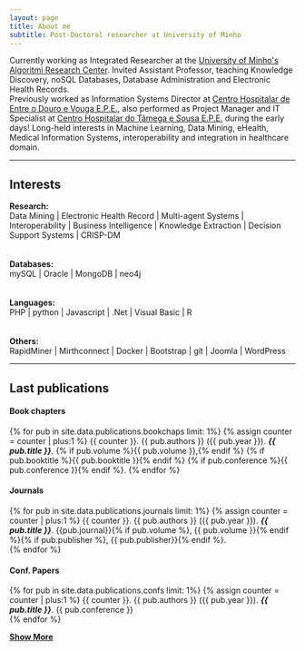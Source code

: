 ```yaml
---
layout: page
title: About me
subtitle: Post-Doctoral researcher at University of Minho
---
```


Currently working as Integrated Researcher at the <a href="https://www.uminho.pt/PT" target="_blank">University of Minho's</a> <a href="http://algoritmi.uminho.pt" target="_blank">Algoritmi Research Center</a>. Invited Assistant Professor, teaching Knowledge Discovery, noSQL Databases, Database Administration and Electronic Health Records.    
Previously worked as Information Systems Director at <a href="http://www.chedv.min-saude.pt/" target="_blank">Centro Hospitalar de Entre o Douro e Vouga E.P.E.</a>, also performed as Project Manager and IT Specialist at  <a href="http://www.chts.min-saude.pt/" target="_blank">Centro Hospitalar do Tâmega e Sousa E.P.E.</a> during the early days!
Long-held interests in Machine Learning, Data Mining, eHealth, Medical Information Systems, interoperability and integration in healthcare domain.

---

##  Interests

<div class="main-explain-area jumbotron">
    <strong><i class="fa fa-book"></i> Research:</strong><br> 
        Data Mining | Electronic Health Record | Multi-agent Systems | Interoperability | Business Intelligence | Knowledge Extraction | Decision Support Systems | CRISP-DM  <br><br><br>
    <strong><i class="fa fa-database"></i> Databases:</strong><br> 
        mySQL | Oracle | MongoDB | neo4j   <br><br><br>
    <strong><i class="fa fa-code"></i> Languages:</strong><br> 
        PHP | python | Javascript | .Net | Visual Basic | R   <br><br><br> 
    <strong><i class="fa fa-slack"></i> Others:</strong><br> 
        RapidMiner | Mirthconnect | Docker | Bootstrap | git | Joomla | WordPress <br>   
</div> 

---

## Last publications

#### Book chapters
{% for pub in site.data.publications.bookchaps limit: 1%}
 {% assign counter = counter | plus:1 %}
  {{ counter }}. {{ pub.authors }} ({{ pub.year }}). _**{{ pub.title }}**_. {% if pub.volume %}{{ pub.volume }},{% endif %} {% if pub.booktitle %}{{ pub.booktitle }}{% endif %} {% if pub.conference %}{{ pub.conference }}{% endif %}. <a href="{{ pub.url }}" target="_blank"><i class="fa fa-external-link" aria-hidden="true"></i></a> 
{% endfor %}

#### Journals
{% for pub in site.data.publications.journals limit: 1%}
 {% assign counter = counter | plus:1 %}
  {{ counter }}. {{ pub.authors }} ({{ pub.year }}). _**{{ pub.title }}**_. {{pub.journal}}{% if pub.volume %}, {{ pub.volume }}{% endif %}{% if pub.publisher %}, {{ pub.publisher}}{% endif %}. <a href="{{ pub.url }}" target="_blank"><i class="fa fa-external-link" aria-hidden="true"></i></a>  
{% endfor %}

#### Conf. Papers
{% for pub in site.data.publications.confs limit: 1%}
 {% assign counter = counter | plus:1 %}
  {{ counter }}. {{ pub.authors }} ({{ pub.year }}). _**{{ pub.title }}**_. {{ pub.conference }} <a href="{{ pub.url }}" target="_blank"><i class="fa fa-external-link" aria-hidden="true"></i></a>  
{% endfor %}

<p><a href="/publications"><i class="fa fa-plus-square"></i> <strong>Show More</strong></a></p>

